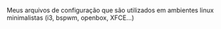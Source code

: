 Meus arquivos de configuração que são utilizados em ambientes linux minimalistas (i3, bspwm, openbox, XFCE...)
